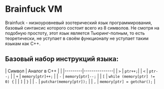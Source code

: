 # Brainfuck VM
Brainfuck - низкоуровневый эзотерический язык программирования, базовый синтаксис которого состоит всего из 8 символов. Не смотря на подобную простоту, этот язык является Тьюринг-полным, то есть теоретически, не уступает в своём функционалу не уступает таким языкам как С++.
## Базовый набор инструкций языка:
| Символ | Аналог в С++ |
|
|---------|---------------|
| `>` | `ptr++;`|
| `<` | `ptr--;` |
| `+` | `memory[ptr]++;` |
| `-` | `memory[ptr]--;` |
| `[` | `while (memory[ptr] != 0) {` |
| `]` | `}` |
| `.` | `putchar(memory[ptr]);` |
| `,` | `memory[ptr] = getchar();` |

